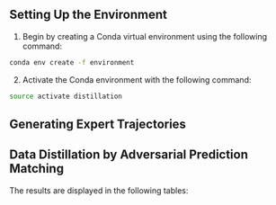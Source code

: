 ## Setting Up the Environment

1. Begin by creating a Conda virtual environment using the following command:
```bash
conda env create -f environment
```
2. Activate the Conda environment with the following command:
```bash
source activate distillation
```

## Generating Expert Trajectories

## Data Distillation by Adversarial Prediction Matching

The results are displayed in the following tables:

